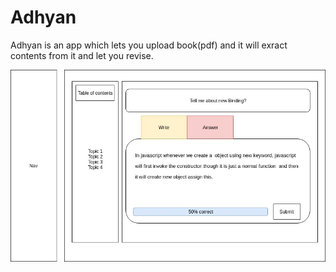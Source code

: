 # Adhyan

Adhyan is an app which lets you upload book(pdf) and it will exract contents from it and let you revise.

![Adhyan](adhyan.jpg)
